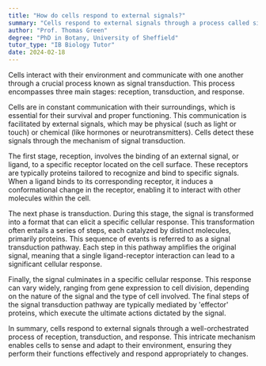 ```yaml
---
title: "How do cells respond to external signals?"
summary: "Cells respond to external signals through a process called signal transduction, which involves reception, transduction, and response."
author: "Prof. Thomas Green"
degree: "PhD in Botany, University of Sheffield"
tutor_type: "IB Biology Tutor"
date: 2024-02-18
---
```


Cells interact with their environment and communicate with one another through a crucial process known as signal transduction. This process encompasses three main stages: reception, transduction, and response.

Cells are in constant communication with their surroundings, which is essential for their survival and proper functioning. This communication is facilitated by external signals, which may be physical (such as light or touch) or chemical (like hormones or neurotransmitters). Cells detect these signals through the mechanism of signal transduction.

The first stage, reception, involves the binding of an external signal, or ligand, to a specific receptor located on the cell surface. These receptors are typically proteins tailored to recognize and bind to specific signals. When a ligand binds to its corresponding receptor, it induces a conformational change in the receptor, enabling it to interact with other molecules within the cell.

The next phase is transduction. During this stage, the signal is transformed into a format that can elicit a specific cellular response. This transformation often entails a series of steps, each catalyzed by distinct molecules, primarily proteins. This sequence of events is referred to as a signal transduction pathway. Each step in this pathway amplifies the original signal, meaning that a single ligand-receptor interaction can lead to a significant cellular response.

Finally, the signal culminates in a specific cellular response. This response can vary widely, ranging from gene expression to cell division, depending on the nature of the signal and the type of cell involved. The final steps of the signal transduction pathway are typically mediated by 'effector' proteins, which execute the ultimate actions dictated by the signal.

In summary, cells respond to external signals through a well-orchestrated process of reception, transduction, and response. This intricate mechanism enables cells to sense and adapt to their environment, ensuring they perform their functions effectively and respond appropriately to changes.
    